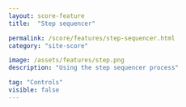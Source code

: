 ```yaml
---
layout: score-feature
title:  "Step sequencer"

permalink: /score/features/step-sequencer.html
category: "site-score"

image: /assets/features/step.png
description: "Using the step sequencer process"

tag: "Controls"
visible: false
---
```

